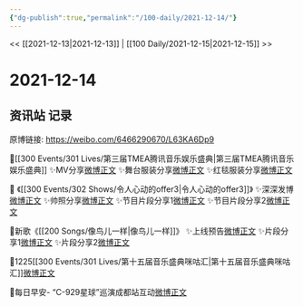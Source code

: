 ```yaml
---
{"dg-publish":true,"permalink":"/100-daily/2021-12-14/"}
---
```



<< [[2021-12-13\|2021-12-13]] | [[100 Daily/2021-12-15\|2021-12-15]] >>

# 2021-12-14

## 资讯站 记录

原博链接: https://weibo.com/6466290670/L63KA6Dp9

🌸[[300 Events/301 Lives/第三届TMEA腾讯音乐娱乐盛典\|第三届TMEA腾讯音乐娱乐盛典]]
✨MV分享[微博正文](https://m.weibo.cn/6466290670/4714347232756571)
✨舞台服装分享[微博正文](https://m.weibo.cn/6466290670/4714254153024722)
✨红毯服装分享[微博正文](https://m.weibo.cn/6466290670/4714252512790108)

🌸 《[[300 Events/302 Shows/令人心动的offer3\|令人心动的offer3]]》
✨深深发博[微博正文](https://m.weibo.cn/6466290670/4714403448225949)
✨帅照分享[微博正文](https://m.weibo.cn/6466290670/4714308379869622)
✨节目片段分享1[微博正文](https://m.weibo.cn/6466290670/4714300281716837)
✨节目片段分享2[微博正文](https://m.weibo.cn/6466290670/4714405206689459)

🌸新歌《[[200 Songs/像鸟儿一样\|像鸟儿一样]]》
✨上线预告[微博正文](https://m.weibo.cn/6466290670/4714409803385014)
✨片段分享1[微博正文](https://m.weibo.cn/6466290670/4714356544115131)
✨片段分享2[微博正文](https://m.weibo.cn/6466290670/4714360554131355)

🌸1225[[300 Events/301 Lives/第十五届音乐盛典咪咕汇\|第十五届音乐盛典咪咕汇]][微博正文](https://m.weibo.cn/6466290670/4714256316498959)

🌄每日早安-
“C-929星球”巡演成都站互动[微博正文](https://m.weibo.cn/6466290670/4714215513786231)
